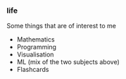### life
Some things that are of interest to me

- Mathematics
- Programming
- Visualisation
- ML (mix of the two subjects above)
- Flashcards
